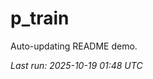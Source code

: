 # p_train

Auto-updating README demo.

<!--START_SECTION:status-->
_Last run: 2025-10-19 01:48 UTC_
<!--END_SECTION:status-->







































































































































































































































































































































































































































































































































































































































































































































































































































































































































































































































































































































































































































































































































































































